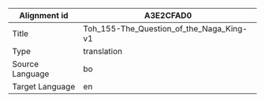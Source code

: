 |Alignment id | A3E2CFAD0
| --- | --- 
|Title | Toh_155-The_Question_of_the_Naga_King-v1 
|Type | translation
|Source Language | bo
|Target Language | en